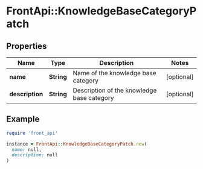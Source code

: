 # FrontApi::KnowledgeBaseCategoryPatch

## Properties

| Name | Type | Description | Notes |
| ---- | ---- | ----------- | ----- |
| **name** | **String** | Name of the knowledge base category | [optional] |
| **description** | **String** | Description of the knowledge base category | [optional] |

## Example

```ruby
require 'front_api'

instance = FrontApi::KnowledgeBaseCategoryPatch.new(
  name: null,
  description: null
)
```

